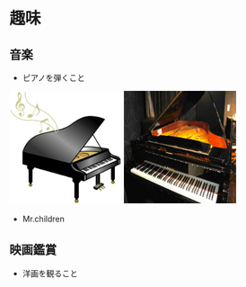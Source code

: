 # 趣味

## 音楽 

- ピアノを弾くこと

<img src="500134.jpg" alt="piano" title="piano" width="200" height="200"/>
<img src="adtDSC_2415-750x499.jpg" alt="piano" title="piano" width="200" height="200"/>

- Mr.children　

## 映画鑑賞　

- 洋画を観ること




